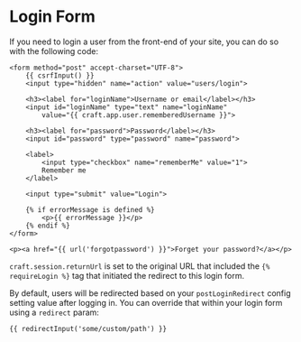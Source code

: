 # Login Form

If you need to login a user from the front-end of your site, you can do so with the following code:

```twig
<form method="post" accept-charset="UTF-8">
    {{ csrfInput() }}
    <input type="hidden" name="action" value="users/login">

    <h3><label for="loginName">Username or email</label></h3>
    <input id="loginName" type="text" name="loginName"
        value="{{ craft.app.user.rememberedUsername }}">

    <h3><label for="password">Password</label></h3>
    <input id="password" type="password" name="password">

    <label>
        <input type="checkbox" name="rememberMe" value="1">
        Remember me
    </label>

    <input type="submit" value="Login">

    {% if errorMessage is defined %}
        <p>{{ errorMessage }}</p>
    {% endif %}
</form>

<p><a href="{{ url('forgotpassword') }}">Forget your password?</a></p>
```

`craft.session.returnUrl` is set to the original URL that included the `{% requireLogin %}` tag that initiated the redirect to this login form.

By default, users will be redirected based on your `postLoginRedirect` config setting value after logging in. You can override that within your login form using a `redirect` param:

```twig
{{ redirectInput('some/custom/path') }}
```

